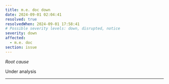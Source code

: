 ```yaml
---
title: m.e. doc down
date: 2024-09-01 02:04:41
resolved: true
resolvedWhen: 2024-09-01 17:58:41
# Possible severity levels: down, disrupted, notice
severity: down
affected:
  - m.e. doc
section: issue
---
```


*Root cause*

Under analysis

---


